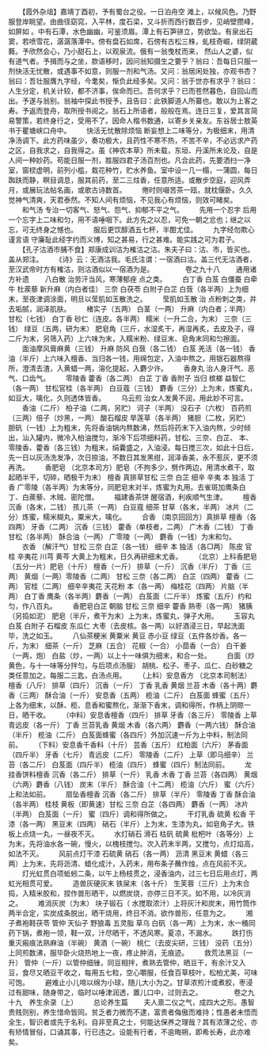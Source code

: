 <!-- { "loadSidebar": true } -->
　　【霞外杂俎】嘉靖丁酉初，予有蜀台之役。一日泊舟空 滩上，以候风色。乃野服登岸眺望。由曲径窈窕，入平林，度石梁，又斗折而西行数百步，见峭壁攒峰，如屏如 。中有石潭，水色幽幽，可鉴须眉。潭上有石笋骈立，势欲坠。有泉出石窦，若喷雪花，潺潺落潭中。傍有盘石如席，石傍有古松三株，虬枝奇崛，绿阴葳蕤。予欣然会心，乃小甜石上，以观泉流。俄有一翁曳杖而来， 然山人之婆，似有道气者。予揖而与之坐，款语移时，因问翁知摄生之要乎？翁曰：吾每日只服一剂快活无忧散，或遇事不如意，则服一剂和气汤。又问：翁居闲处独，亦观书杏？翁曰：吾壮服膺九字经，今耄矣，惭负此经多矣。又问：翁于世亦有求乎？翁曰：人生分定，机关计较，都不济事，俟命而已。吾何求乎？已而苍然暮色，自回山而出。予遂与翁别。翁袖中探此书授予，且告曰：此铁脚道人所纂也。敢以为上客之寿。予返而登舟，取所授书阅之。翁石上所语者，般般在焉。连日三复，爱其言简易警策，若终身行之，受用不了。因命人楷书数通，以寄乡关亲友。东谷居士敖英书于瞿塘峡口舟中。
　　快活无忧散除烦恼 断妄想上二味等分，为极细末，用清净汤调下。此方药味虽少，奏功极大，且药性不寒不热，不苦不辛，不必远求产药之区，自我求之，自我得之。虽《神农本草》所未载，东垣、丹溪所未论及，自是人间一种妙药。苟能日服一剂，胜服四君子汤百剂也。凡合此药，先要洒扫一净室，窗棂虚明，前列小槛，栽花种竹，贮水养鱼。室中设一几一榻，一蒲圆，每日踟趺而静，瞑目调息，服其前药，至二三炷香，任意所适。或散步空庭，迎风弄月，或展玩法帖名画，或歌古诗数首。
　　倦时则啜苦茶一瓯，就枕偃卧。久久觉神气清爽，天君泰然。不知人间有烦恼，不见我心有烦恼，则效可睹矣。
　　和气汤 专治一切客气、怒气、怨气、抑郁不平之气。
　　先用一个忍字 后用一个忘字上二味和匀，用不语唾咽下。此方先之以忍，可免一朝之忿也；继之以忘，可无终身之憾也。
　　服后更饮醇酒五七杯，半酣尤佳。
　　九字经勿欺心 谨言语 守廉耻此经字约而义博，知之甚易，行之甚难。能实践之可为君子。
　　【孔子沽酒市脯不食】郑康成训沽为榷沽之沽。朱夫子曰：沽、市，皆买也。盖从郑注。
　　《诗》云：无酒沽我。毛氏注谓：一宿酒曰沽。盖三代无沽酒者，至汉武帝时方有榷沽，则沽酒似以一宿酒为是。
　　
　　卷之九十八
　　通用诸方补遗
　　八白散 治劳汗当风，寒薄郁痤 点之类。
　　白丁香 白芨 白僵蚕 白牵牛 杜蒺藜 新升麻（内白者佳） 三奈 白茯苓 白附子白芷 白蔹（各半两）上为细末，至夜津调涂面，明旦以莹肌如玉散洗之。
　　莹肌如玉散 治 点粉刺之类，并去垢腻，润泽肌肤。
　　楮实子（五两） 白茎（一两） 升麻（内白者；半两） 甘松（七钱） 白丁香 砂仁（连皮。各半两） 糯米（一升二合，为末） 三奈（三钱） 绿豆（五两，研为末） 肥皂角（三斤，水湿炙干，再湿再炙，去皮及子，得二斤为末，另筛入药）上六味为末，入糯米粉、绿豆末、皂角末同和匀擦面。
　　面油摩风膏麻黄（三钱） 升麻 防风 白蔹（各二钱） 白芨 羌活（各一钱） 香油（半斤）上六味入檀香、当归各一钱，用绵包定，入油中熬之，用银石器熬得所，澄清去渣，入黄蜡一两，溶化提起，入麝少许。
　　香身丸 治人身汗气、恶气、口齿气。
　　零陵香 藿香（各二两） 白芷 丁香 香附子 当归 槟榔 益智仁（各一两） 甘松官桂（各半两） 白豆蔻（三钱） 麝香（三分）上为末，炼蜜丸，如豆大，噙化，久则透体皆香。
　　乌云煎 治女人发黄不润，用此妙不可言。
　　香油（二斤） 柏子油（二两，另贮） 诃子（半两） 没石子（六枚） 百药煎（三两）倍子（炒黑，一两） 酸石榴皮 旱莲草（各半两） 猪胆（二枚，另贮） 胆矾（一钱）上为粗末，先将香油锅内熬数沸，然后将药末下入油内熬，少时倾出，汕入罐内，微冷入柏油搅匀，渐冷下后项细料药，甘松、三奈、白芷、 本、零陵香、藿香（各三钱）为粗末，绢囊盛之，入油浸。每日搅三次，如此十日后，先一日以灰汤洗发净，次日捺油，不数日其发黑绀，润泽香美，永不惹灰，更不须再洗。
　　香肥皂 （北京本司方）肥皂（不拘多少，劈作两边，用清水煮干，取起晒半干，切碎，晒极干为末） 檀香 真排草甘松 三奈 白芷 细辛 辛夷 本 独活 丁香 广零陵（各半两）为末等分，同肥皂末对半，炼蜜为丸用。去雀斑加鹰条白丁、白蒺藜、木贼、密陀僧。
　　福建香茶饼 醒宿酒，利疾顺气生津。
　　檀香 沉香（各末，二钱） 孩儿茶（一两） 白豆蔻 细茶 甘草（各末，半两） 冰片（二分）炼蜜，糯米糊丸，粟米大，噙化。
　　合香 （南京回回方）真排草 檀香（各四两） 牙香（二两） 沉香（三钱） 藿香（单枝者，二两） 广木香（二钱） 丁香 甘松（各半两） 酥合油（一两） 广零陵（一两） 麝香（一钱）为末和匀。
　　衣香 （解汗气）甘松 三奈 白芷（各一钱） 细辛 本 独活（各□两） 陈皮 官桂 辛夷花 川芎 黄芩 大黄上为粗末，日久再研细末尤香。
　　（北京）上科香肥皂（五分一片）肥皂（十斤） 檀香（一斤） 排草（一斤） 沉香（半斤） 丁香（三两） 黄烟（一两）零陵香（二两） 甘松 三奈（各二两） 白芷（四两） 藿香（二两） 官桂（二两） 细辛辛夷花 天花粉 本（各一两） 梅桂花（四两） 片脑（半两） 白丁香 鹰条（各半两）麝香（一两） 白芨面（二斤半） 炼蜜（五斤）约和匀，作八百丸。
　　香肥皂白芷 朝脑 甘松 三奈 细辛 藿香 熟枣（各一两） 猪胰（另捣如泥） 肥皂（半斤，煮干为末）上为末，炼蜜丸，弹子大用。
　　玉容丸白芨 白附子 石榴皮 东瓜仁 大枣（去皮核。各一两）以好酒浸三日，早起洗面毕，洗之如玉。
　　八仙茶粳米 黄粟米 黄豆 赤小豆 绿豆（五件各炒香。各一斤，为末） 细茶（一斤） 芝麻（五合） 花椒（一合） 小茴香（一合） 白干姜（一两，炮） 白盐（炒，一两）以上十一味俱为细末，和合一处。
　　白面（炒黄色，与十一味等分拌匀，与后项点汤服） 胡桃、松子、枣子、瓜仁、白砂糖之类任意加之。每服二三匙，白汤点用。
　　（上料）安息香方 （北京本司制法）檀香（八斤） 排草（四斤） 沉香（一斤） 丁香 乳香 黄烟 兰苔 木香（各十两）麝香（三两） 酥合油（一斤） 安息香（五两） 榄油（二斤） 白芨面 蜂蜜（五斤）上各为细末，以酥、榄、息香和蜜熬化，渐渐下香末，调和得所，作柄上阴晾一日，晒干收。
　　（中料）安息香檀香（四斤） 排草 牙香（各三斤） 零陵香 上草 青远皮（各一斤） 丁香 兰苔乳香 黄烟 木香（各六两） 麝香（一两六钱） 酥合油（半斤） 榄油（二斤） 白芨面蜂蜜（各四斤）外加沉速一斤为上中料，制法同前。
　　（下料）安息香千香料（十斤） 芸香（五斤） 红柏面（六斤） 茅香面（四斤半） 牙香（七斤） 青远皮（二斤） 零陵香（二斤） 上草（即马细辛） 兰苔（各二斤） 白芨面（四斤半） 榄油（四斤） 蜂蜜（四斤）制法同前。
　　龙挂香饼料檀香 沉香（各二斤） 排草（一斤） 乳香 木香 丁香 兰苔（各四两） 黄烟（六两）麝香（八钱） 炭末（半斤） 酥合油（十二两） 榄油（六斤） 蜜（六斤）上和法如前。
　　扇坠香檀香 沉香（各二斤） 排草（半斤） 零陵香 丁香 酥合油（各半两） 桂枝 黄板（即黄速）甘松 三奈 白芷（各四两） 麝香（一两） 冰片（半两） 白芨面（一斤） 蜜（四斤）调和得所做之。
　　干灯乳香 硫黄 松香 干漆（各一两） 黑豆末（四两） 硝石（半斤）上为末，生漆为丸，如皂角子大。铁板上点烧一丸，一昼夜不灭。
　　水灯硝石 滑石 枯矾 硫黄 枇杷叶（各等分）上为末，先将油水各一碗，慢火，以槐枝搅匀。次入药末半两，又搅匀，点灯焰高，如法不灭。
　　风前点灯干漆 石硫黄 硝石（各一两） 沥清 黑豆末 黄蜡（各三两）上为末，先将沥清、蜡化成汁，入药末，用布条子蘸作烛，点在风前不灭。
　　灯光虹贯白项蚯蚓二条，以午上杨枝贯之，浸香油内，过三七日后用点灯，两虹光相贯可爱。
　　造兽灰硬灰末 铁屎末（各十斤） 生芙蓉（三斤）上为末合捣，入精米胶和，捏作兽形晒干，以燃炭烧，亦停三日不灭。如不用，以冷灰消之。
　　难消灰炭（为末） 块子锻石（ 水搅取浓汁）上将灰汁和炭末，用竹筒作两半合定，实炭成条脱出，晒干烧用，终日不消。欲作兽形，任意为之。
　　湘子煮袍鞋茯苓 管仲 天仙子 野狼毒 五灵脂 草乌 白矾（各一两）上为末，水一桶同药下锅，煮袍一领，鞋一双，汁尽晒干，不透风寒。夏凉，不漏水。
　　跌打伤重灭瘢痕法熟麻油（半碗） 黄酒（一碗） 桃仁（去皮尖研，三钱） 没药（五分）上同煎数沸，服毕卧火烧热地上一夜，疼止肿消，无痕迹。
　　救荒法黑豆（一升） 管仲（一斤）以管仲细锉，同豆相拌，煮熟去管仲，晒豆干，有余汁又入豆，食尽又晒豆干收之，每用五七粒，空心嚼服，任食百草枝叶，松柏尤美，可味可饱。
　　避难止小儿啼以绵为小球，随儿大小为之。甘草浓煎汁或煮胶，枣浸过有甜味，随身带之，临时以唾津润透，置儿口中，过则去之。
　　
　　卷之九十九　养生余录（上）
　　总论养生篇
　　夫人禀二仪之气，成四大之形。愚智贵贱则别，养生惜命皆同。贫乏者力微而不逮，富贵者侮傲而难持；性愚者未悟而全生，智识者或先于名利。自非至真之士，何能达保养之理哉？其有浓薄之伦，亦有矫情冒俗，口诵其事，行已违之。设能有行者，不逾晦朔，即希长寿，此亦难矣。
